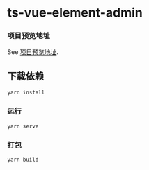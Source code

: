 # ts-vue-element-admin

### 项目预览地址
See [项目预览地址](https://zouzhibin.github.io/ts-vue-element-admin/#/home).

## 下载依赖
```
yarn install
```

### 运行
```
yarn serve
```

### 打包
```
yarn build
```


